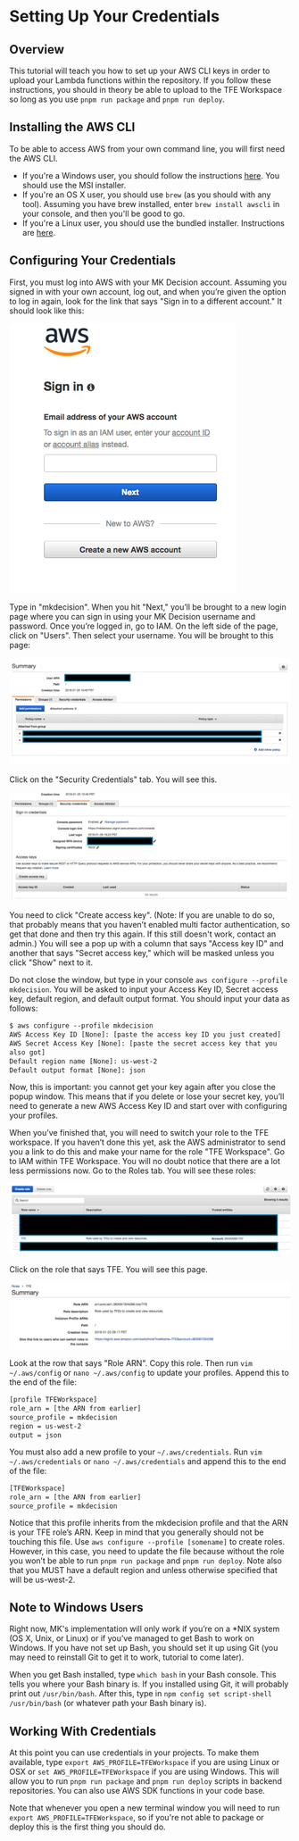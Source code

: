 # Setting Up Your Credentials

## Overview

This tutorial will teach you how to set up your AWS CLI keys in order to upload your Lambda functions within the repository. If you follow these instructions, you should in theory be able to upload to the TFE Workspace so long as you use `pnpm run package` and `pnpm run deploy`.

## Installing the AWS CLI

To be able to access AWS from your own command line, you will first need the AWS CLI.
* If you're a Windows user, you should follow the instructions [here](https://docs.aws.amazon.com/cli/latest/userguide/awscli-install-windows.html). You should use the MSI installer.
* If you're an OS X user, you should use `brew` (as you should with any tool). Assuming you have brew installed, enter `brew install awscli` in your console, and then you'll be good to go.
* If you're a Linux user, you should use the bundled installer. Instructions are [here](https://docs.aws.amazon.com/cli/latest/userguide/awscli-install-bundle.html).

## Configuring Your Credentials

First, you must log into AWS with your MK Decision account. Assuming you signed in with your own account, log out, and when you’re given the option to log in again, look for the link that says "Sign in to a different account." It should look like this:

![alt text](images/1.png)

Type in "mkdecision". When you hit "Next," you’ll be brought to a new login page where you can sign in using your MK Decision username and password. Once you’re logged in, go to IAM. On the left side of the page, click on "Users". Then select your username. You will be brought to this page:

![alt text](images/2.png)

Click on the "Security Credentials" tab. You will see this.

![alt text](images/3.png)

You need to click "Create access key". (Note: If you are unable to do so, that probably means that you haven’t enabled multi factor authentication, so get that done and then try this again. If this still doesn't work, contact an admin.) You will see a pop up with a column that says "Access key ID" and another that says "Secret access key," which will be masked unless you click "Show" next to it.

Do not close the window, but type in your console `aws configure --profile mkdecision`. You will be asked to input your Access Key ID, Secret access key, default region, and default output format. You should input your data as follows:

	$ aws configure --profile mkdecision
	AWS Access Key ID [None]: [paste the access key ID you just created]
	AWS Secret Access Key [None]: [paste the secret access key that you also got]
	Default region name [None]: us-west-2
	Default output format [None]: json

Now, this is important: you cannot get your key again after you close the popup window. This means that if you delete or lose your secret key, you’ll need to generate a new AWS Access Key ID and start over with configuring your profiles.

When you’ve finished that, you will need to switch your role to the TFE workspace. If you haven’t done this yet, ask the AWS administrator to send you a link to do this and make your name for the role "TFE Workspace". Go to IAM within TFE Workspace. You will no doubt notice that there are a lot less permissions now. Go to the Roles tab. You will see these roles:

![alt text](images/4.png)

Click on the role that says TFE. You will see this page.

![alt text](images/5.png)

Look at the row that says "Role ARN". Copy this role. Then run `vim ~/.aws/config` or `nano ~/.aws/config` to update your profiles. Append this to the end of the file:

    [profile TFEWorkspace]
    role_arn = [the ARN from earlier]
    source_profile = mkdecision
    region = us-west-2
    output = json
    
You must also add a new profile to your `~/.aws/credentials`. Run `vim ~/.aws/credentials` or `nano ~/.aws/credentials` and append this to the end of the file:

    [TFEWorkspace]
    role_arn = [the ARN from earlier]
    source_profile = mkdecision

Notice that this profile inherits from the mkdecision profile and that the ARN is your TFE role’s ARN. Keep in mind that you generally should not be touching this file. Use `aws configure --profile [somename]` to create roles. However, in this case, you need to update the file because without the role you won’t be able to run `pnpm run package` and `pnpm run deploy`. Note also that you MUST have a default region and unless otherwise specified that will be us-west-2.

## Note to Windows Users

Right now, MK's implementation will only work if you’re on a \*NIX system (OS X, Unix, or Linux) or if you’ve managed to get Bash to work on Windows. If you have not set up Bash, you should set it up using Git (you may need to reinstall Git to get it to work, tutorial to come later).

When you get Bash installed, type `which bash` in your Bash console. This tells you where your Bash binary is. If you installed using Git, it will probably print out `/usr/bin/bash`. After this, type in `npm config set script-shell /usr/bin/bash` (or whatever path your Bash binary is).

## Working With Credentials

At this point you can use credentials in your projects. To make them available, type `export AWS_PROFILE=TFEWorkspace` if you are using Linux or OSX or `set AWS_PROFILE=TFEWorkspace` if you are using Windows. This will allow you to run `pnpm run package` and `pnpm run deploy` scripts in backend repositories. You can also use AWS SDK functions in your code base.

Note that whenever you open a new terminal window you will need to run `export AWS_PROFILE=TFEWorkspace`, so if you're not able to package or deploy this is the first thing you should do.
